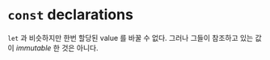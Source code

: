 # `const` declarations

`let` 과 비슷하지만 한번 할당된 value 를 바꿀 수 없다. 그러나 
그들이 참조하고 있는 값이 *immutable* 한 것은 아니다.
